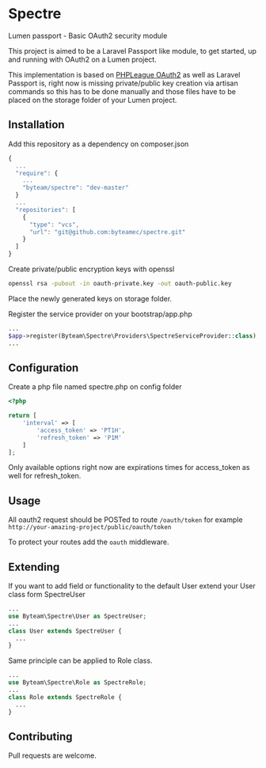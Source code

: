 # Spectre
Lumen passport - Basic OAuth2 security module

This project is aimed to be a Laravel Passport like module, to get started, up and running with OAuth2 on a Lumen project.

This implementation is based on [PHPLeague OAuth2](https://oauth2.thephpleague.com/) as well as Laravel Passport is, right now is missing private/public key creation via artisan commands so this has to be done manually and those files have to be placed on the storage folder of your Lumen project.

## Installation
Add this repository as a dependency on composer.json
```javascript
{
  ...
  "require": {
    ...
    "byteam/spectre": "dev-master"
  }
  ...
  "repositories": [
    {
      "type": "vcs",
      "url": "git@github.com:byteamec/spectre.git"
    }
  ]
}
```
Create private/public encryption keys with openssl
```bash
openssl rsa -pubout -in oauth-private.key -out oauth-public.key
```
Place the newly generated keys on storage folder.

Register the service provider on your bootstrap/app.php
```php
...
$app->register(Byteam\Spectre\Providers\SpectreServiceProvider::class);
...
```

## Configuration
Create a php file named spectre.php on config folder
```php
<?php

return [
    'interval' => [
        'access_token' => 'PT1H',
        'refresh_token' => 'P1M'
    ]
];
```
Only available options right now are expirations times for access_token as well for refresh_token.

## Usage

All oauth2 request should be POSTed to route `/oauth/token` for example `http://your-amazing-project/public/oauth/token`

To protect your routes add the `oauth` middleware.

## Extending
If you want to add field or functionality to the default User extend your User class form SpectreUser
```php
...
use Byteam\Spectre\User as SpectreUser;
...
class User extends SpectreUser {
  ...
}
```
Same principle can be applied to Role class.
```php
...
use Byteam\Spectre\Role as SpectreRole;
...
class Role extends SpectreRole {
  ...
}
```

## Contributing
Pull requests are welcome.

